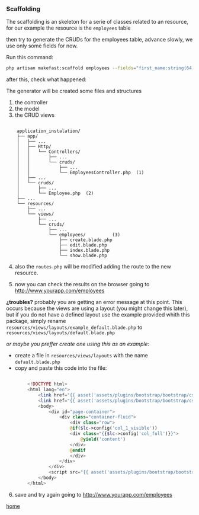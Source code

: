 ### Scaffolding ###


The scaffolding is an skeleton for a serie of classes related to an resource, for our example the resource is the `employees` table

then try to generate the CRUDs for the employees table, advance slowly, we use only some fields for now.

Run this command:

```bash
php artisan makefast:scaffold employees --fields="first_name:string(64), last_name:string(64), gender:string(1)"
```


after this, check what happened:


The generator will be created some files and structures
1. the controller
2. the model
3. the CRUD views

```

	application_instalation/	
	├── app/
	│	├── ...											
	│	├── Http/
	│	│	└── Controllers/
	│	│	    ├── ...
	│	│		└── cruds/
	│	│			├── ...
	│	│	   	  	└── EmployeesController.php  (1)
	│	├── ...
	│	└── cruds/
	│		├── ...
	│	  	└── Employee.php  (2)
	├── ...
	└── resources/
		├── ...
		└── views/					
			├── ...		
			└── cruds/
				├── ...
				└── employees/			(3)			
					├── create.blade.php 
					├── edit.blade.php 
					├── index.blade.php 
					└── show.blade.php 

```

4. also the `routes.php` will be modified adding the route to the new resource.


5. now you can check the results on the browser going to http://www.yourapp.com/employees  

**¿troubles?**
probably you are getting an error message at this point.
This occurs because the views are using a layout (you might change this later), but if you do not have a defined layout 
use the example provided whith this package, simply rename `resources/views/layouts/example_default.blade.php` to `resources/views/layouts/default.blade.php`

*or maybe you preffer create one using this as an example:*

* create a file in `resources/views/layouts` with the name `default.blade.php`
* copy and paste this code into the file:

```php

		<!DOCTYPE html>
		<html lang="en">
			<link href="{{ asset('assets/plugins/bootstrap/bootstrap/css/bootstrap.min.css') }}" rel="stylesheet" />
			<link href="{{ asset('assets/plugins/bootstrap/bootstrap/css/bootstrap-theme.min.css') }}" rel="stylesheet"> 
		    <body>		
				<div id="page-container">
					<div class="container-fluid">
						<div class="row">
					  	@if($lc->config('col_1_visible'))
					  	<div class="{{$lc->config('col_full')}}">
							@yield('content')
						</div> 
						@endif		
						</div>
					</div>			
				</div>
				<script src="{{ asset('assets/plugins/bootstrap/bootstrap/js/bootstrap.min.js') }}"></script>
			</body>	
		</html>
```

6. save and try again going to http://www.yourapp.com/employees  



[home](../readme.md)